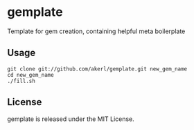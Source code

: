 gemplate
=========

Template for gem creation, containing helpful meta boilerplate

## Usage

    git clone git://github.com/akerl/gemplate.git new_gem_name
    cd new_gem_name
    ./fill.sh

## License

gemplate is released under the MIT License.

